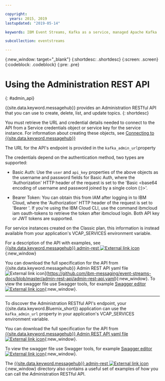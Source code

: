 ```yaml
---

copyright:
  years: 2015, 2019
lastupdated: "2019-05-14"

keywords: IBM Event Streams, Kafka as a service, managed Apache Kafka

subcollection: eventstreams

---
```


{:new_window: target="_blank"}
{:shortdesc: .shortdesc}
{:screen: .screen}
{:codeblock: .codeblock}
{:pre: .pre}

# Using the Administration REST API
{: #admin_api}

{{site.data.keyword.messagehub}} provides an Administration RESTful API that you can use to create, delete, list, and update topics.
{: shortdesc}

You must retrieve the URL and credential details needed to connect to the API from a Service credentials object or service key for the service instance. For information about creating these objects, see 
[Connecting to {{site.data.keyword.messagehub}}](/docs/services/EventStreams?topic=eventstreams-connecting)

The URL for the API's endpoint is provided in the ```kafka_admin_url```property

The credentials depend on the authentication method, two types are supported:
* Basic Auth: Use the ```user``` and ```api_key``` properties of the above objects as the username and password fields for Basic Auth, where the 'Authorization' HTTP header of the request is set to the 'Basic <base64 encoding of username and password joined by a single colon (:)>'.

* Bearer Token: You can obtain this from IAM after logging in to IBM Cloud, where the 'Authorization' HTTP header of the request is set to 'Bearer <token>'. If you're using the IBM Cloud CLI, use the command ibmcloud iam oauth-tokens to retrieve the token after ibmcloud login. Both API key or JWT tokens are supported. 

For service instances created on the Classic plan, this information is instead available from your application's VCAP_SERVICES environment variable.

For a description of the API with examples, see 
[{{site.data.keyword.messagehub}} admin-rest ![External link icon](../../icons/launch-glyph.svg "External link icon")](https://github.com/ibm-messaging/event-streams-docs/tree/master/admin-rest-api){:new_window}

You can download the full specification for the API from {{site.data.keyword.messagehub}} Admin REST API yaml file ![External link icon](../../icons/launch-glyph.svg "External link icon")](https://github.com/ibm-messaging/event-streams-docs/blob/master/admin-rest-api/admin-rest-api.yaml){:new_window}.
 To view the swagger file use Swagger tools, for example [Swagger editor ![External link icon](../../icons/launch-glyph.svg "External link icon")](http://editor.swagger.io/#/){:new_window}.

------------

To discover the Administration RESTful API's endpoint, your {{site.data.keyword.Bluemix_short}} application can use the `kafka_admin_url` property in your application's VCAP_SERVICES environment variable.

You can download the full specification for the API from [{{site.data.keyword.messagehub}} Admin REST API yaml file ![External link icon](../../icons/launch-glyph.svg "External link icon")](https://github.com/ibm-messaging/event-streams-docs/blob/master/admin-rest-api/admin-rest-api.yaml){:new_window}.

To view the swagger file use Swagger tools, for example [Swagger editor ![External link icon](../../icons/launch-glyph.svg "External link icon")](http://editor.swagger.io/#/){:new_window}.

The [{{site.data.keyword.messagehub}} admin-rest ![External link icon](../../icons/launch-glyph.svg "External link icon")](https://github.com/ibm-messaging/event-streams-docs/tree/master/admin-rest-api){:new_window} directory also contains a useful set of examples of how you can call the Administration RESTful API.



